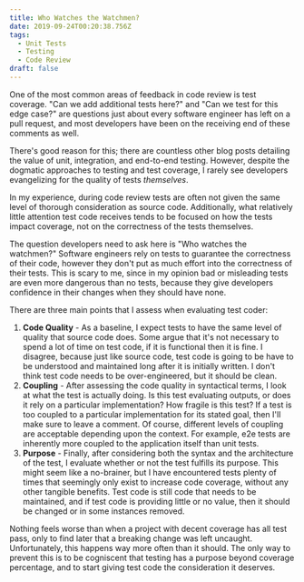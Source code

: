 ```yaml
---
title: Who Watches the Watchmen?
date: 2019-09-24T00:20:38.756Z
tags:
  - Unit Tests
  - Testing
  - Code Review
draft: false
---
```

One of the most common areas of feedback in code review is test coverage.  "Can we add additional tests here?" and  "Can we test for this edge case?" are questions just about every software engineer has left on a pull request, and most developers have been on the receiving end of these comments as well.  

There's good reason for this; there are countless other blog posts detailing the value of unit, integration, and end-to-end testing.  However, despite the dogmatic approaches to testing and test coverage, I rarely see developers evangelizing for the quality of tests _themselves_.

In my experience, during code review tests are often not given the same level of thorough consideration as source code.  Additionally, what relatively little attention test code receives tends to be focused on how the tests impact coverage, not on the correctness of the tests themselves.

The question developers need to ask here is "Who watches the watchmen?" Software engineers rely on tests to guarantee the correctness of their code, however they don't put as much effort into the correctness of their tests.  This is scary to me, since in my opinion bad or misleading tests are even more dangerous than no tests, because they give developers confidence in their changes when they should have none.

There are three main points that I assess when evaluating test coder:

1. **Code Quality** - As a baseline, I expect tests to have the same level of quality that source code does.  Some argue that it's not necessary to spend a lot of time on test code, if it is functional then it is fine.  I disagree, because just like source code, test code is going to be have to be understood and maintained long after it is initially written.  I don't think test code needs to be over-engineered, but it should be clean.
2. **Coupling** - After assessing the code quality in syntactical terms, I look at what the test is actually doing.  Is this test evaluating outputs, or does it rely on a particular implementation?  How fragile is this test?  If a test is too coupled to a particular implementation for its stated goal, then I'll make sure to leave a comment.  Of course, different levels of coupling are acceptable depending upon the context.  For example, e2e tests are inherently more coupled to the application itself than unit tests.
3. **Purpose** - Finally, after considering both the syntax and the architecture of the test, I evaluate whether or not the test fulfills its purpose.  This might seem like a no-brainer, but I have encountered tests plenty of times that seemingly only exist to increase code coverage, without any other tangible benefits.  Test code is still code that needs to be maintained, and if test code is providing little or no value, then it should be changed or in some instances removed.

Nothing feels worse than when a project with decent coverage has all test pass, only to find later that a breaking change was left uncaught.  Unfortunately, this happens way more often than it should.  The only way to prevent this is to be cogniscent that testing has a purpose beyond coverage percentage, and to start giving test code the consideration it deserves.
